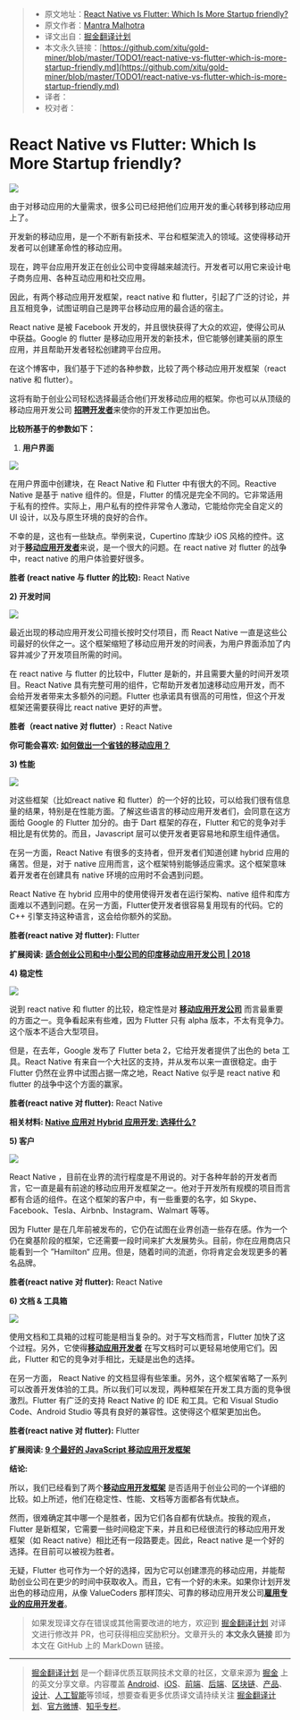> * 原文地址：[React Native vs Flutter: Which Is More Startup friendly?](https://hackernoon.com/react-native-vs-flutter-which-is-more-startup-friendly-c6e412d0b9ab)
> * 原文作者：[Mantra Malhotra](https://hackernoon.com/@valuecoders.vc?source=post_header_lockup)
> * 译文出自：[掘金翻译计划](https://github.com/xitu/gold-miner)
> * 本文永久链接：[https://github.com/xitu/gold-miner/blob/master/TODO1/react-native-vs-flutter-which-is-more-startup-friendly.md](https://github.com/xitu/gold-miner/blob/master/TODO1/react-native-vs-flutter-which-is-more-startup-friendly.md)
> * 译者：
> * 校对者：

# React Native vs Flutter: Which Is More Startup friendly?

![](https://cdn-images-1.medium.com/max/800/1*Qnt_ctP0ZrlL959Dj3HZAw.jpeg)

由于对移动应用的大量需求，很多公司已经把他们应用开发的重心转移到移动应用上了。

开发新的移动应用，是一个不断有新技术、平台和框架流入的领域。这使得移动开发者可以创建革命性的移动应用。

现在，跨平台应用开发正在创业公司中变得越来越流行。开发者可以用它来设计电子商务应用、各种互动应用和社交应用。

因此，有两个移动应用开发框架，react native 和 flutter，引起了广泛的讨论，并且互相竞争，试图证明自己是跨平台移动应用的最合适的宿主。

React native 是被 Facebook 开发的，并且很快获得了大众的欢迎，使得公司从中获益。Google 的 flutter 是移动应用开发的新技术，但它能够创建美丽的原生应用，并且帮助开发者轻松创建跨平台应用。

在这个博客中，我们基于下述的各种参数，比较了两个移动应用开发框架（react native 和 flutter）。

这将有助于创业公司轻松选择最适合他们开发移动应用的框架。你也可以从顶级的移动应用开发公司 [**招聘开发者**](https://www.valuecoders.com/hire-developers?utm_source=hiredev_reactflutter_medium&utm_medium=mantra)来使你的开发工作更加出色。

**比较所基于的参数如下：**

1.  **用户界面**

![](https://cdn-images-1.medium.com/max/800/1*geJ1v8mM6-GTA6PDvdFKbw.jpeg)

在用户界面中创建块，在 React Native 和 Flutter 中有很大的不同。Reactive Native 是基于 native 组件的。但是，Flutter 的情况是完全不同的。它非常适用于私有的控件。实际上，用户私有的控件非常令人激动，它能给你完全自定义的 UI 设计，以及与原生环境的良好的合作。

不幸的是，这也有一些缺点。举例来说，Cupertino 库缺少 iOS 风格的控件。这对于[**移动应用开发者**](https://www.valuecoders.com/hire-developers?utm_source=home_reactflutter_medium&utm_medium=mantra)来说，是一个很大的问题。在 react native 对 flutter 的战争中，react native 的用户体验要好很多。

**胜者 (react native 与 flutter 的比较):** React Native

**2) 开发时间**

![](https://cdn-images-1.medium.com/max/800/1*Jv0iakVUFYTAhDpBQeMbXA.png)

最近出现的移动应用开发公司擅长按时交付项目，而 React Native 一直是这些公司最好的伙伴之一。这个框架缩短了移动应用开发的时间表，为用户界面添加了内容并减少了开发项目所需的时间。

在 react native 与 flutter 的比较中，Flutter 是新的，并且需要大量的时间开发项目。React Native 具有完整可用的组件，它帮助开发者加速移动应用开发，而不会给开发者带来太多额外的问题。Flutter 也承诺具有很高的可用性，但这个开发框架还需要获得比 react native 更好的声誉。

**胜者（react native 对 flutter）:** React Native

**你可能会喜欢: [如何做出一个省钱的移动应用？](https://www.valuecoders.com/blog/technology-and-apps/make-budget-friendly-mobile-app/?utm_source=blog_reactflutter_medium&utm_medium=mantra)**

**3) 性能**

![](https://cdn-images-1.medium.com/max/800/1*Nu2WBSE8G_GilhJ0gzqmmw.png)

对这些框架（比如react native 和 flutter）的一个好的比较，可以给我们很有信息量的结果，特别是在性能方面。了解这些语言的移动应用开发者们，会同意在这方面给 Google 的 Flutter 加分的。由于 Dart 框架的存在，Flutter 和它的竞争对手相比是有优势的。而且，Javascript 层可以使开发者更容易地和原生组件通信。

在另一方面，React Native 有很多的支持者，但开发者们知道创建 hybrid 应用的痛苦。但是，对于 native 应用而言，这个框架特别能够适应需求。这个框架意味着开发者在创建具有 native 环境的应用时不会遇到问题。

React Native 在 hybrid 应用中的使用使得开发者在运行架构、native 组件和库方面难以不遇到问题。在另一方面，Flutter使开发者很容易复用现有的代码。它的 C++ 引擎支持这种语言，这会给你额外的奖励。

**胜者(react native 对 flutter):** Flutter

**扩展阅读:** [**适合创业公司和中小型公司的印度移动应用开发公司 | 2018**](https://hackernoon.com/top-mobile-app-development-companies-in-india-for-startups-and-smes-2018-4059ed17a0ca)

**4) 稳定性**

![](https://cdn-images-1.medium.com/max/800/1*sO7kdtL_RaVhGTCHf881FA.png)

说到 react native 和 flutter 的比较，稳定性是对 [**移动应用开发公司**](https://www.valuecoders.com/mobile-application-development?utm_source=home_reactflutter_medium&utm_medium=mantra) 而言最重要的方面之一。竞争看起来有些难，因为 Flutter 只有 alpha 版本，不太有竞争力。这个版本不适合大型项目。

但是，在去年，Google 发布了 Flutter beta 2，它给开发者提供了出色的 beta 工具。React Native 有来自一个大社区的支持，并从发布以来一直很稳定。由于 Flutter 仍然在业界中试图占据一席之地，React Native 似乎是 react native 和 flutter 的战争中这个方面的赢家。

**胜者(react native 对 flutter):** React Native

**相关材料: [Native 应用对 Hybrid 应用开发: 选择什么?](https://www.valuecoders.com/blog/technology-and-apps/native-app-vs-hybrid-app/?utm_source=blog_reactflutter_medium&utm_medium=mantra)**

**5) 客户**

![](https://cdn-images-1.medium.com/max/800/1*dyDl69cH8Vr-8X0U2PZMkA.jpeg)

React Native ，目前在业界的流行程度是不用说的。对于各种年龄的开发者而言，它一直是最有前途的移动应用开发框架之一。他对于开发所有规模的项目而言都有合适的组件。在这个框架的客户中，有一些重要的名字，如 Skype、Facebook、Tesla、Airbnb、Instagram、Walmart 等等。

因为 Flutter 是在几年前被发布的，它仍在试图在业界创造一些存在感。作为一个仍在奠基阶段的框架，它还需要一段时间来扩大发展势头。目前，你在应用商店只能看到一个 ”Hamilton“ 应用。但是，随着时间的流逝，你将肯定会发现更多的著名品牌。

**胜者(react native 对 flutter):** React Native

**6) 文档 & 工具箱**

![](https://cdn-images-1.medium.com/max/800/1*B18aQH_4ZDsIoudtJ2gv1g.png)

使用文档和工具箱的过程可能是相当复杂的。对于写文档而言，Flutter 加快了这个过程。另外，它使得[**移动应用开发者**](https://www.valuecoders.com/hire-developers/hire-mobile-app-developers?utm_source=home_reactflutter_medium&utm_medium=mantra) 在写文档时可以更轻易地使用它们。因此，Flutter 和它的竞争对手相比，无疑是出色的选择。

在另一方面， React Native 的文档显得有些笨重。另外，这个框架省略了一系列可以改善开发体验的工具。所以我们可以发现，两种框架在开发工具方面的竞争很激烈。Flutter 有广泛的支持 React Native 的 IDE 和工具。它和 Visual Studio Code、Android Studio 等具有良好的兼容性。这使得这个框架更加出色。

**胜者(react native 对 flutter):** Flutter

**扩展阅读: [9 个最好的 JavaScript 移动应用开发框架](https://www.valuecoders.com/blog/technology-and-apps/top-javascript-frameworks-for-mobile-app-development/?utm_source=blog_reactflutter_medium&utm_medium=mantra)**

**结论:**

所以，我们已经看到了两个[**移动应用开发框架**](https://www.valuecoders.com/mobile-application-development?utm_source=home_reactflutter_medium&utm_medium=mantra) 是否适用于创业公司的一个详细的比较。如上所述，他们在稳定性、性能、文档等方面都各有优缺点。

然而，很难确定其中哪一个是胜者，因为它们各自都有优缺点。按我的观点，Flutter 是新框架，它需要一些时间稳定下来，并且和已经很流行的移动应用开发框架（如 React native）相比还有一段路要走。因此，React native 是一个好的选择。在目前可以被视为胜者。

无疑，Flutter 也可作为一个好的选择，因为它可以创建漂亮的移动应用，并能帮助创业公司在更少的时间中获取收入。而且，它有一个好的未来。如果你计划开发出色的移动应用，从像 ValueCoders 那样顶尖、可靠的移动应用开发公司[**雇用专业的应用开发者**](https://www.valuecoders.com/hire-developers/hire-mobile-app-developers?utm_source=hiremobile_reactflutter_medium&utm_medium=mantra)。

> 如果发现译文存在错误或其他需要改进的地方，欢迎到 [掘金翻译计划](https://github.com/xitu/gold-miner) 对译文进行修改并 PR，也可获得相应奖励积分。文章开头的 **本文永久链接** 即为本文在 GitHub 上的 MarkDown 链接。


---

> [掘金翻译计划](https://github.com/xitu/gold-miner) 是一个翻译优质互联网技术文章的社区，文章来源为 [掘金](https://juejin.im) 上的英文分享文章。内容覆盖 [Android](https://github.com/xitu/gold-miner#android)、[iOS](https://github.com/xitu/gold-miner#ios)、[前端](https://github.com/xitu/gold-miner#前端)、[后端](https://github.com/xitu/gold-miner#后端)、[区块链](https://github.com/xitu/gold-miner#区块链)、[产品](https://github.com/xitu/gold-miner#产品)、[设计](https://github.com/xitu/gold-miner#设计)、[人工智能](https://github.com/xitu/gold-miner#人工智能)等领域，想要查看更多优质译文请持续关注 [掘金翻译计划](https://github.com/xitu/gold-miner)、[官方微博](http://weibo.com/juejinfanyi)、[知乎专栏](https://zhuanlan.zhihu.com/juejinfanyi)。
